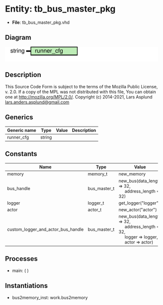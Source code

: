 # Entity: tb_bus_master_pkg

- **File**: tb_bus_master_pkg.vhd
## Diagram

![Diagram](tb_bus_master_pkg.svg "Diagram")
## Description

This Source Code Form is subject to the terms of the Mozilla Public
License, v. 2.0. If a copy of the MPL was not distributed with this file,
You can obtain one at http://mozilla.org/MPL/2.0/.
Copyright (c) 2014-2021, Lars Asplund lars.anders.asplund@gmail.com
## Generics

| Generic name | Type   | Value | Description |
| ------------ | ------ | ----- | ----------- |
| runner_cfg   | string |       |             |
## Constants

| Name                               | Type         | Value                                                                                                                                                                                               | Description |
| ---------------------------------- | ------------ | --------------------------------------------------------------------------------------------------------------------------------------------------------------------------------------------------- | ----------- |
| memory                             | memory_t     |  new_memory                                                                                                                                                                                         |             |
| bus_handle                         | bus_master_t |  new_bus(data_length => 32,<br><span style="padding-left:20px"> address_length => 32)                                                                                                               |             |
| logger                             | logger_t     |  get_logger("logger")                                                                                                                                                                               |             |
| actor                              | actor_t      |  new_actor("actor")                                                                                                                                                                                 |             |
| custom_logger_and_actor_bus_handle | bus_master_t |      new_bus(data_length => 32,<br><span style="padding-left:20px"> address_length => 32,<br><span style="padding-left:20px"> logger => logger,<br><span style="padding-left:20px"> actor => actor) |             |
## Processes
- main: (  )
## Instantiations

- bus2memory_inst: work.bus2memory
